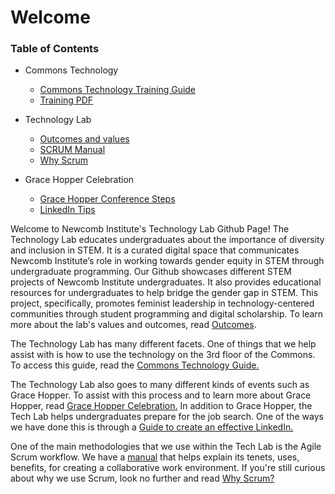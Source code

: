 # Welcome

### Table of Contents

- Commons Technology
    - [Commons Technology Training Guide](https://github.com/newcombtech/Technology-Lab/blob/main/Commons%20Technology/Commons-Technology.md)
    - [Training PDF](https://github.com/newcombtech/Technology-Lab/blob/main/Commons%20Technology/TRAINING.pdf)

- Technology Lab
    - [Outcomes and values](https://github.com/newcombtech/Technology-Lab/blob/main/Technology%20Lab/Outcomes_and_values.md)
    - [SCRUM Manual](https://github.com/newcombtech/Technology-Lab/blob/main/Technology%20Lab/SCRUM%20Manual.md)
    - [Why Scrum](https://github.com/newcombtech/Technology-Lab/blob/main/Technology%20Lab/Why%20Scrum.pdf)

- Grace Hopper Celebration
    - [Grace Hopper Conference Steps](https://github.com/newcombtech/Technology-Lab/blob/main/Grace%20Hopper%20Celebration/GraceHopperConferenceSteps.md)
    - [LinkedIn Tips](https://github.com/newcombtech/Technology-Lab/blob/main/Grace%20Hopper%20Celebration/LinkedIn-Tips.md)

Welcome to Newcomb Institute's Technology Lab Github Page! The Technology Lab educates undergraduates about the importance of diversity and inclusion in STEM. 
It is a curated digital space that communicates Newcomb Institute’s role in working towards gender equity in STEM through undergraduate programming. 
Our Github showcases different STEM projects of Newcomb Institute undergraduates. It also provides educational resources for undergraduates to help bridge 
the gender gap in STEM. This project, specifically, promotes feminist leadership in technology-centered communities through student programming and digital 
scholarship. To learn more about the lab's values and outcomes, read [Outcomes](https://github.com/newcombtech/Technology-Lab/blob/main/Technology%20Lab/Outcomes_and_values.md).

The Technology Lab has many different facets. One of things that we help assist with is how to use the technology on the 3rd floor of the Commons. To access this guide, read the [Commons Technology Guide.](https://github.com/newcombtech/Tech-Lab/blob/main/Commons%20Technology/Commons-Technology.md)

The Technology Lab also goes to many different kinds of events such as Grace Hopper. To assist with this process and to learn more about Grace Hopper, read [Grace Hopper Celebration.](https://github.com/newcombtech/Technology-Lab/blob/main/Grace%20Hopper%20Celebration/GraceHopperConferenceSteps.md)
In addition to Grace Hopper, the Tech Lab helps undergraduates prepare for the job search. One of the ways we have done this is through a [Guide to create an effective LinkedIn.](https://github.com/newcombtech/Technology-Lab/blob/main/Grace%20Hopper%20Celebration/LinkedIn-Tips)

One of the main methodologies that we use within the Tech Lab is the Agile Scrum workflow. We have a [manual](https://github.com/newcombtech/Technology-Lab/blob/main/Technology%20Lab/SCRUM%20Manual.pdf) that helps explain its tenets, uses, benefits, for creating a collaborative work environment.
If you're still curious about why we use Scrum, look no further and read [Why Scrum?](https://github.com/newcombtech/Technology-Lab/blob/main/Technology%20Lab/Why%20Scrum.pdf)
